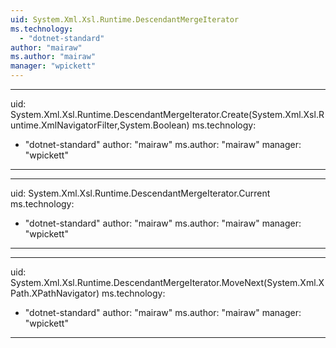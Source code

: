 ```yaml
---
uid: System.Xml.Xsl.Runtime.DescendantMergeIterator
ms.technology: 
  - "dotnet-standard"
author: "mairaw"
ms.author: "mairaw"
manager: "wpickett"
---
```


---
uid: System.Xml.Xsl.Runtime.DescendantMergeIterator.Create(System.Xml.Xsl.Runtime.XmlNavigatorFilter,System.Boolean)
ms.technology: 
  - "dotnet-standard"
author: "mairaw"
ms.author: "mairaw"
manager: "wpickett"
---

---
uid: System.Xml.Xsl.Runtime.DescendantMergeIterator.Current
ms.technology: 
  - "dotnet-standard"
author: "mairaw"
ms.author: "mairaw"
manager: "wpickett"
---

---
uid: System.Xml.Xsl.Runtime.DescendantMergeIterator.MoveNext(System.Xml.XPath.XPathNavigator)
ms.technology: 
  - "dotnet-standard"
author: "mairaw"
ms.author: "mairaw"
manager: "wpickett"
---
